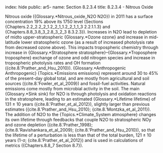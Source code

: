index: hide
public: ar5-
name: Section 8.2.3.4
title: 8.2.3.4 - Nitrous Oxide

Nitrous oxide ({Glossary.*Nitrous_oxide_N2O N2O}) in 2011 has a surface concentration 19% above its 1750 level (Sections {Chapters.2.2_2.2_2_1.2_2_1_1.2_2_1_1_3 2.2.1.1.3} and {Chapters.8.8_3.8_3_2.8_3_2_3 8.3.2.3}). Increases in N2O lead to depletion of midto upper-stratospheric {Glossary.*Ozone ozone} and increase in mid-latitude lower stratospheric ozone (as a result of increased photolysis rate from decreased ozone above). This impacts tropospheric chemistry through increase in {Glossary.*Stratosphere stratosphere}–{Glossary.*Troposphere troposphere} exchange of ozone and odd nitrogen species and increase in tropospheric photolysis rates and OH formation ({cite.8.'Prather_and_Hsu_2010}). {Glossary.*Anthropogenic Anthropogenic} {Topics.*Emissions emissions} represent around 30 to 45% of the present-day global total, and are mostly from agricultural and soil sources ({cite.8.'Fowler_et_al_2009}) and fossil-fuel activities. Natural emissions come mostly from microbial activity in the soil. The main {Glossary.*Sink sink} for N2O is through photolysis and oxidation reactions in the stratosphere, leading to an estimated {Glossary.*Lifetime lifetime} of 131 ± 10 years ({cite.8.'Prather_et_al_2012}), slightly larger than previous estimates ({cite.8.'Prather_and_Hsu_2010}; {cite.8.'Montzka_et_al_2011}). The addition of N2O to the {Topics.*Climate_System atmosphere} changes its own lifetime through feedbacks that couple N2O to stratospheric NOy and ozone depletion ({cite.8.'Prather_1998}; {cite.8.'Ravishankara_et_al_2009}; {cite.8.'Prather_and_Hsu_2010}), so that the lifetime of a perturbation is less than that of the total burden, 121 ± 10 years (1-σ; {cite.8.'Prather_et_al_2012}) and is used in calculations of metrics ({Chapters.8.8_7 Section 8.7}).
